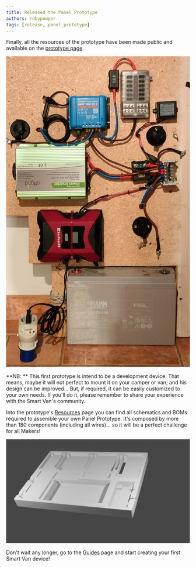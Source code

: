 ```yaml
---
title: Released the Panel Prototype
authors: robypomper
tags: [release, panel_prototype]
---
```


Finally, all the resources of the prototype have been made public and available
on the [prototype page](/docs/hardware/panel_prototype).

![dev_img.jpg](..%2Fstatic%2Fimg%2Fhardware%2Fpanel_prototype%2Fdev_img.jpg)

**NB: ** This first prototype is intend to be a development device. That means,
maybe it will not perfect to mount it on your camper or van; and his design can
be improved... But, if required, it can be easily customized to your own needs.
If you'll do it, please remember to share your experience with the Smart Van's
community.

Into the prototype's [Resources](/docs/hardware/panel_prototype/resources) page
you can find all schematics and BOMs required to assemble your own Panel
Prototype. It's composed by more than 180 components (including all wires)...
so it will be a perfect challenge for all Makers!

![CustomBoard_002_B.png](..%2Fstatic%2Fimg%2Fhardware%2Fpanel_prototype%2Fresources%2FCustomBoard_002_B.png)

Don't wait any longer, go to the [Guides](/docs/hardware/panel_prototype/guides)
page and start creating your first Smart Van device!

